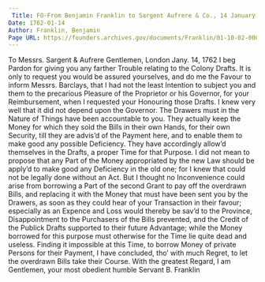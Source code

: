 ```yaml
---
 Title: FO-From Benjamin Franklin to Sargent Aufrere & Co., 14 January 1762
Date: 1762-01-14
Author: Franklin, Benjamin
Page URL: https://founders.archives.gov/documents/Franklin/01-10-02-0008
---
```


To Messrs. Sargent & Aufrere
Gentlemen,
London Jany. 14, 1762
I beg Pardon for giving you any farther Trouble relating to the Colony Drafts. It is only to request you would be assured yourselves, and do me the Favour to inform Messrs. Barclays, that I had not the least Intention to subject you and them to the precarious Pleasure of the Proprietor or his Governor, for your Reimbursement, when I requested your Honouring those Drafts. I knew very well that it did not depend upon the Governor. The Drawers must in the Nature of Things have been accountable to you. They actually keep the Money for which they sold the Bills in their own Hands, for their own Security, till they are advis’d of the Payment here, and to enable them to make good any possible Deficiency. They have accordingly allow’d themselves in the Drafts, a proper Time for that Purpose. I did not mean to propose that any Part of the Money appropriated by the new Law should be apply’d to make good any Deficiency in the old one; for I knew that could not be legally done without an Act. But I thought no Inconvenience could arise from borrowing a Part of the second Grant to pay off the overdrawn Bills, and replacing it with the Money that must have been sent you by the Drawers, as soon as they could hear of your Transaction in their favour; especially as an Expence and Loss would thereby be sav’d to the Province, Disappointment to the Purchasers of the Bills prevented, and the Credit of the Publick Drafts supported to their future Advantage; while the Money borrowed for this purpose must otherwise for the Time lie quite dead and useless. Finding it impossible at this Time, to borrow Money of private Persons for their Payment, I have concluded, tho’ with much Regret, to let the overdrawn Bills take their Course. With the greatest Regard, I am Gentlemen, your most obedient humble Servant
B. Franklin

